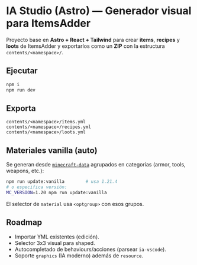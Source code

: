 # IA Studio (Astro) — Generador visual para ItemsAdder

Proyecto base en **Astro + React + Tailwind** para crear **items**, **recipes** y **loots** de ItemsAdder y exportarlos como un **ZIP** con la estructura `contents/<namespace>/`.

## Ejecutar
```bash
npm i
npm run dev
```

## Exporta
```
contents/<namespace>/items.yml
contents/<namespace>/recipes.yml
contents/<namespace>/loots.yml
```

## Materiales vanilla (auto)
Se generan desde [`minecraft-data`](https://www.npmjs.com/package/minecraft-data) agrupados en categorías (armor, tools, weapons, etc.):

```bash
npm run update:vanilla        # usa 1.21.4
# o especifica versión:
MC_VERSION=1.20 npm run update:vanilla
```

El selector de `material` usa `<optgroup>` con esos grupos.

## Roadmap
- Importar YML existentes (edición).
- Selector 3x3 visual para shaped.
- Autocompletado de behaviours/acciones (parsear `ia-vscode`).
- Soporte `graphics` (IA moderno) además de `resource`.
